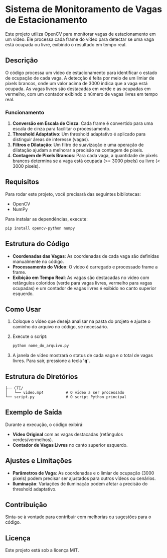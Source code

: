 # Sistema de Monitoramento de Vagas de Estacionamento

Este projeto utiliza OpenCV para monitorar vagas de estacionamento em um vídeo. Ele processa cada frame do vídeo para detectar se uma vaga está ocupada ou livre, exibindo o resultado em tempo real.

## Descrição

O código processa um vídeo de estacionamento para identificar o estado de ocupação de cada vaga. A detecção é feita por meio de um limiar de pixels brancos, onde um valor acima de 3000 indica que a vaga está ocupada. As vagas livres são destacadas em verde e as ocupadas em vermelho, com um contador exibindo o número de vagas livres em tempo real.

### Funcionamento

1. **Conversão em Escala de Cinza**: Cada frame é convertido para uma escala de cinza para facilitar o processamento.
2. **Threshold Adaptativo**: Um threshold adaptativo é aplicado para distinguir áreas de interesse (vagas).
3. **Filtros e Dilatação**: Um filtro de suavização e uma operação de dilatação ajudam a melhorar a precisão na contagem de pixels.
4. **Contagem de Pixels Brancos**: Para cada vaga, a quantidade de pixels brancos determina se a vaga está ocupada (>= 3000 pixels) ou livre (< 3000 pixels).

## Requisitos

Para rodar este projeto, você precisará das seguintes bibliotecas:

- OpenCV
- NumPy

Para instalar as dependências, execute:
```bash
pip install opencv-python numpy
```

## Estrutura do Código

- **Coordenadas das Vagas**: As coordenadas de cada vaga são definidas manualmente no código.
- **Processamento do Vídeo**: O vídeo é carregado e processado frame a frame.
- **Exibição em Tempo Real**: As vagas são destacadas no vídeo com retângulos coloridos (verde para vagas livres, vermelho para vagas ocupadas) e um contador de vagas livres é exibido no canto superior esquerdo.

## Como Usar

1. Coloque o vídeo que deseja analisar na pasta do projeto e ajuste o caminho do arquivo no código, se necessário.
2. Execute o script:

   ```bash
   python nome_do_arquivo.py
   ```

3. A janela de vídeo mostrará o status de cada vaga e o total de vagas livres. Para sair, pressione a tecla **'q'**.

## Estrutura de Diretórios

```
├── CTI/
│   └── video.mp4          # O vídeo a ser processado
└── script.py              # O script Python principal
```

## Exemplo de Saída

Durante a execução, o código exibirá:
- **Vídeo Original** com as vagas destacadas (retângulos verdes/vermelhos).
- **Contador de Vagas Livres** no canto superior esquerdo.

## Ajustes e Limitações

- **Parâmetros de Vaga**: As coordenadas e o limiar de ocupação (3000 pixels) podem precisar ser ajustados para outros vídeos ou cenários.
- **Iluminação**: Variações de iluminação podem afetar a precisão do threshold adaptativo.

## Contribuição

Sinta-se à vontade para contribuir com melhorias ou sugestões para o código. 

## Licença

Este projeto está sob a licença MIT.
```
